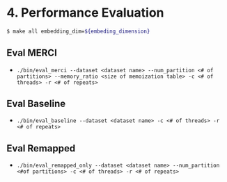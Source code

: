 # 4. Performance Evaluation

```bash
$ make all embedding_dim=${embeding_dimension}
```
## Eval MERCI

* `./bin/eval_merci --dataset <dataset name> --num_partition <# of partitions> --memory_ratio <size of memoization table> -c <# of threads> -r <# of repeats>`

## Eval Baseline

* `./bin/eval_baseline --dataset <dataset name> -c <# of threads> -r <# of repeats>`


## Eval Remapped

* `./bin/eval_remapped_only --dataset <dataset name> --num_partition <#of partitions> -c <# of threads> -r <# of repeats>`
